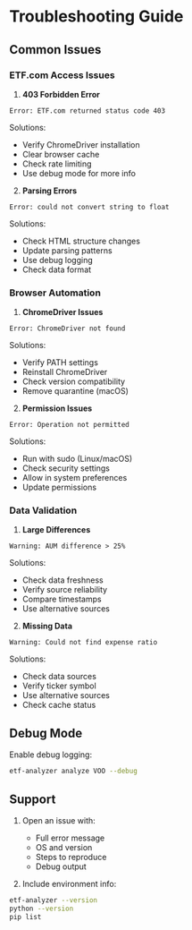 # Troubleshooting Guide

## Common Issues

### ETF.com Access Issues

1. **403 Forbidden Error**
```
Error: ETF.com returned status code 403
```
Solutions:
- Verify ChromeDriver installation
- Clear browser cache
- Check rate limiting
- Use debug mode for more info

2. **Parsing Errors**
```
Error: could not convert string to float
```
Solutions:
- Check HTML structure changes
- Update parsing patterns
- Use debug logging
- Check data format

### Browser Automation

1. **ChromeDriver Issues**
```
Error: ChromeDriver not found
```
Solutions:
- Verify PATH settings
- Reinstall ChromeDriver
- Check version compatibility
- Remove quarantine (macOS)

2. **Permission Issues**
```
Error: Operation not permitted
```
Solutions:
- Run with sudo (Linux/macOS)
- Check security settings
- Allow in system preferences
- Update permissions

### Data Validation

1. **Large Differences**
```
Warning: AUM difference > 25%
```
Solutions:
- Check data freshness
- Verify source reliability
- Compare timestamps
- Use alternative sources

2. **Missing Data**
```
Warning: Could not find expense ratio
```
Solutions:
- Check data sources
- Verify ticker symbol
- Use alternative sources
- Check cache status

## Debug Mode

Enable debug logging:
```bash
etf-analyzer analyze VOO --debug
```

## Support

1. Open an issue with:
   - Full error message
   - OS and version
   - Steps to reproduce
   - Debug output

2. Include environment info:
```bash
etf-analyzer --version
python --version
pip list
``` 